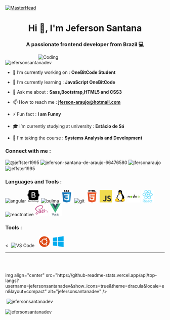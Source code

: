 [![MasterHead](https://miro.medium.com/max/1400/1*L_QoAG863l8QvqxpNyBiqw.gif)]()

<h1 align="center">Hi 👋, I'm Jeferson Santana</h1>
<p><h3 align="center">A passionate frontend developer from Brazil 💻</h3></p>
<img align="right" alt="Coding" width="400" src="https://camo.githubusercontent.com/5ddf73ad3a205111cf8c686f687fc216c2946a75005718c8da5b837ad9de78c9/68747470733a2f2f7468756d62732e6766796361742e636f6d2f4576696c4e657874446576696c666973682d736d616c6c2e676966">

<p align="left"> <img src="https://komarev.com/ghpvc/?username=jefersonsantanadev&label=Profile%20views&color=ffde0a&style=flat-square" alt="jefersonsantanadev" /> </p>



- 🔭 I’m currently working on : **OneBitCode Student**

- 🌱 I’m currently learning : **JavaScript OneBitCode**

- 💬 Ask me about : **Sass,Bootstrap,HTML5 and CSS3**

- 📫 How to reach me : **jferson-araujo@hotmail.com**

- ⚡ Fun fact : **I am Funny**

- 🎓 I’m currently studying at university : **Estácio de Sá**

- 📒 I'm taking the course : **Systems Analysis and Development**

<h3 align="left">Connect with me :</h3>
<p align="left">
<img align="center" src="https://raw.githubusercontent.com/rahuldkjain/github-profile-readme-generator/master/src/images/icons/Social/codepen.svg" alt="@jeffster1995" height="30" width="40" /></a>
<img align="center" src="https://raw.githubusercontent.com/rahuldkjain/github-profile-readme-generator/master/src/images/icons/Social/linked-in-alt.svg" alt="jeferson-santana-de-araujo-66476580" height="30" width="40" /></a>
<img align="center" src="https://raw.githubusercontent.com/rahuldkjain/github-profile-readme-generator/master/src/images/icons/Social/instagram.svg" alt="jfersonaraujo" height="30" width="40" /></a>
<img align="center" src="https://raw.githubusercontent.com/rahuldkjain/github-profile-readme-generator/master/src/images/icons/Social/discord.svg" alt="jeffster1995" height="30" width="40" /></a>
</p>

<h3 align="left">Languages and Tools :</h3>
<p align="left"> <img src="https://angular.io/assets/images/logos/angular/angular.svg" alt="angular" width="40" height="40"/> <img src="https://raw.githubusercontent.com/devicons/devicon/master/icons/bootstrap/bootstrap-plain-wordmark.svg" alt="bootstrap" width="40" height="40"/>  <img src="https://raw.githubusercontent.com/gilbarbara/logos/804dc257b59e144eaca5bc6ffd16949752c6f789/logos/bulma.svg" alt="bulma" width="40" height="40"/>  <img src="https://raw.githubusercontent.com/devicons/devicon/master/icons/css3/css3-original-wordmark.svg" alt="css3" width="40" height="40"/>  <img src="https://www.vectorlogo.zone/logos/git-scm/git-scm-icon.svg" alt="git" width="40" height="40"/> <img src="https://raw.githubusercontent.com/devicons/devicon/master/icons/html5/html5-original-wordmark.svg" alt="html5" width="40" height="40"/>  <img src="https://raw.githubusercontent.com/devicons/devicon/master/icons/javascript/javascript-original.svg" alt="javascript" width="40" height="40"/>  <img src="https://raw.githubusercontent.com/devicons/devicon/master/icons/linux/linux-original.svg" alt="linux" width="40" height="40"/>  <img src="https://raw.githubusercontent.com/devicons/devicon/master/icons/nodejs/nodejs-original-wordmark.svg" alt="nodejs" width="40" height="40"/>  <img src="https://raw.githubusercontent.com/devicons/devicon/master/icons/react/react-original-wordmark.svg" alt="react" width="40" height="40"/>  <img src="https://reactnative.dev/img/header_logo.svg" alt="reactnative" width="40" height="40"/>  <img src="https://raw.githubusercontent.com/devicons/devicon/master/icons/sass/sass-original.svg" alt="sass" width="40" height="40"/>  <img src="https://raw.githubusercontent.com/devicons/devicon/master/icons/vuejs/vuejs-original-wordmark.svg" alt="vuejs" width="40" height="40"/>  </p>
<h3 align="left">Tools :</h3>
<p align="left"> < <img src="https://camo.githubusercontent.com/5fa137d222dde7b69acd22c6572a065ce3656e6ffa1f5e88c1b5c7a935af3cc6/68747470733a2f2f63646e2e6a7364656c6976722e6e65742f67682f64657669636f6e732f64657669636f6e2f69636f6e732f7673636f64652f7673636f64652d6f726967696e616c2e737667" alt="VS Code" width="35" height="35" hspace="5"/> 
   <img src="https://raw.githubusercontent.com/devicons/devicon/1119b9f84c0290e0f0b38982099a2bd027a48bf1/icons/ubuntu/ubuntu-plain.svg" alt="Ubuntu" width="35" height="35" hspace="5"/> 
   <img src="https://raw.githubusercontent.com/devicons/devicon/1119b9f84c0290e0f0b38982099a2bd027a48bf1/icons/windows8/windows8-original.svg" alt="Windows" width="35" height="35"/> 



<hr>
<br>
<br>

<p>img align="center" src="https://github-readme-stats.vercel.app/api/top-langs?username=jefersonsantanadev&show_icons=true&theme=dracula&locale=en&layout=compact" alt="jefersonsantanadev" /></p>

<p>&nbsp;<img align="center" src="https://github-readme-stats.vercel.app/api?username=jefersonsantanadev&show_icons=true&theme=dracula&locale=en" alt="jefersonsantanadev" /></p>

<p><img align="center" src="https://github-readme-streak-stats.herokuapp.com/?user=jefersonsantanadev&theme=dracula" alt="jefersonsantanadev" /></p>
